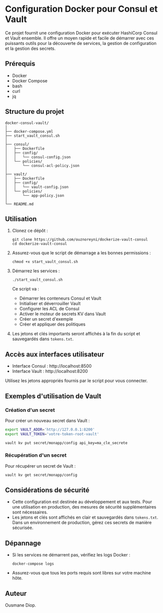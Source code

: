 # Configuration Docker pour Consul et Vault

Ce projet fournit une configuration Docker pour exécuter HashiCorp Consul et Vault ensemble. Il offre un moyen rapide et facile de démarrer avec ces puissants outils pour la découverte de services, la gestion de configuration et la gestion des secrets.

## Prérequis

- Docker
- Docker Compose
- bash
- curl
- jq

## Structure du projet

```
docker-consul-vault/
│
├── docker-compose.yml
├── start_vault_consul.sh
│
├── consul/
│   ├── Dockerfile
│   ├── config/
│   │   └── consul-config.json
│   └── policies/
│       └── consul-acl-policy.json
│
├── vault/
│   ├── Dockerfile
│   ├── config/
│   │   └── vault-config.json
│   └── policies/
│       └── app-policy.json
│
└── README.md
```

## Utilisation

1. Clonez ce dépôt :
   ```
   git clone https://github.com/ouznoreyni/dockerize-vault-consul
   cd dockerize-vault-consul
   ```

2. Assurez-vous que le script de démarrage a les bonnes permissions :
   ```
   chmod +x start_vault_consul.sh
   ```

3. Démarrez les services :
   ```
   ./start_vault_consul.sh
   ```

   Ce script va :
   - Démarrer les conteneurs Consul et Vault
   - Initialiser et déverrouiller Vault
   - Configurer les ACL de Consul
   - Activer le moteur de secrets KV dans Vault
   - Créer un secret d'exemple
   - Créer et appliquer des politiques

4. Les jetons et clés importants seront affichés à la fin du script et sauvegardés dans `tokens.txt`.

## Accès aux interfaces utilisateur

- Interface Consul : http://localhost:8500
- Interface Vault : http://localhost:8200

Utilisez les jetons appropriés fournis par le script pour vous connecter.

## Exemples d'utilisation de Vault

### Création d'un secret

Pour créer un nouveau secret dans Vault :

```bash
export VAULT_ADDR='http://127.0.0.1:8200'
export VAULT_TOKEN='votre-token-root-vault'

vault kv put secret/monapp/config api_key=ma_cle_secrete
```

### Récupération d'un secret

Pour récupérer un secret de Vault :

```bash
vault kv get secret/monapp/config
```

## Considérations de sécurité

- Cette configuration est destinée au développement et aux tests. Pour une utilisation en production, des mesures de sécurité supplémentaires sont nécessaires.
- Les jetons et clés sont affichés en clair et sauvegardés dans `tokens.txt`. Dans un environnement de production, gérez ces secrets de manière sécurisée.

## Dépannage

- Si les services ne démarrent pas, vérifiez les logs Docker :
  ```
  docker-compose logs
  ```
- Assurez-vous que tous les ports requis sont libres sur votre machine hôte.

## Auteur
Ousmane Diop.

